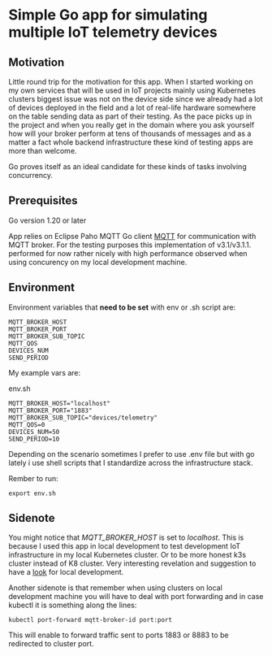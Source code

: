 # Simple Go app for simulating multiple IoT telemetry devices

## Motivation

Little round trip for the motivation for this app. When I started working on my own services that will be used in IoT projects mainly using Kubernetes clusters biggest issue was not on the device side since we already had a lot of devices deployed in the field and a lot of real-life hardware somewhere on the table sending data as part of their testing. As the pace picks up in the project and when you really get in the domain where you ask yourself how will your broker perform at tens of thousands of messages and as a matter a fact whole backend infrastructure these kind of testing apps are more than welcome.

Go proves itself as an ideal candidate for these kinds of tasks involving concurrency.

## Prerequisites

Go version 1.20 or later

App relies on Eclipse Paho MQTT Go client [MQTT](https://pkg.go.dev/github.com/eclipse/paho.mqtt.golang) for communication with MQTT broker. For the testing purposes this implementation of v3.1/v3.1.1. performed for now rather nicely with high performance observed when using concurency on my local development machine.

## Environment

Environment variables that **need to be set** with env or .sh script are:

```
MQTT_BROKER_HOST
MQTT_BROKER_PORT
MQTT_BROKER_SUB_TOPIC
MQTT_QOS
DEVICES_NUM
SEND_PERIOD
```

My example vars are:

env.sh

```
MQTT_BROKER_HOST="localhost"
MQTT_BROKER_PORT="1883"
MQTT_BROKER_SUB_TOPIC="devices/telemetry"
MQTT_QOS=0
DEVICES_NUM=50
SEND_PERIOD=10
```

Depending on the scenario sometimes I prefer to use .env file but with go lately i use shell scripts that I standardize across the infrastructure stack.

Rember to run:

```
export env.sh
```

## Sidenote

You might notice that *MQTT_BROKER_HOST* is set to *localhost*. This is because I used this app in local development to test development IoT infrastructure in my local Kubernetes cluster. Or to be more honest k3s cluster instead of K8 cluster. Very interesting revelation and suggestion to have a [look](https://k3s.io/) for local development.

Another sidenote is that remember when using clusters on local development machine you will have to deal with port forwarding and in case kubectl it is something along the lines:

```
kubectl port-forward mqtt-broker-id port:port
```

This will enable to forward traffic sent to ports 1883 or 8883 to be redirected to cluster port.
